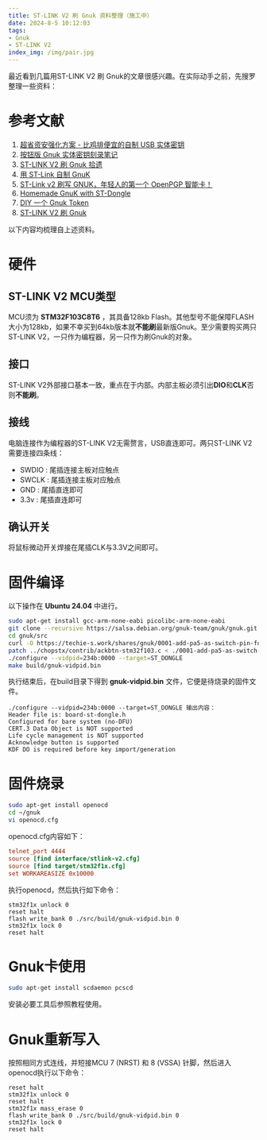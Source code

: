 ```yaml
---
title: ST-LINK V2 刷 Gnuk 资料整理（施工中）
date: 2024-8-5 10:12:03
tags:
- Gnuk
- ST-LINK V2
index_img: /img/pair.jpg
---
```

最近看到几篇用ST-LINK V2 刷 Gnuk的文章很感兴趣。在实际动手之前，先搜罗整理一些资料：
# 参考文献
1. [超省资安强化方案 - 比鸡排便宜的自制 USB 实体密钥](https://blog.darkthread.net/blog/low-cost-diy-usb-security-key/)
2. [按钮版 Gnuk 实体密钥刻录笔记](https://blog.darkthread.net/blog/flash-gnuk-notes/)
3. [ST-LINK V2 刷 Gnuk 拾遗](https://blog.dylanwu.space/2020/01/24/stm32-gnuk.html)
4. [用 ST-Link 自制 GnuK](https://techie-s.work/posts/2021/04/homemade-gnuk/)
5. [ST-Link v2 刷写 GNUK，年轻人的第一个 OpenPGP 智能卡！](https://www.cnblogs.com/tibrella/p/17816505.html)
6. [Homemade GnuK with ST-Dongle](https://techie-s.work/posts/2021/05/homemade-gnuk-with-stdongle/)
7. [DIY 一个 Gnuk Token](https://blog.indexyz.me/diy-gnuk-token/)
8. [ST-LINK V2 刷 Gnuk](https://kgame.tw/gnupg/stm32-gnuk/)

以下内容均梳理自上述资料。
# 硬件
## ST-LINK V2 MCU类型
MCU须为 **STM32F103C8T6** ，其具备128kb Flash。其他型号不能保障FLASH大小为128kb，如果不幸买到64kb版本就**不能刷**最新版Gnuk。至少需要购买两只ST-LINK V2，一只作为编程器，另一只作为刷Gnuk的对象。
## 接口
ST-LINK V2外部接口基本一致，重点在于内部。内部主板必须引出**DIO**和**CLK**否则**不能刷**。
## 接线
电脑连接作为编程器的ST-LINK V2无需赘言，USB直连即可。两只ST-LINK V2需要连接四条线：

* SWDIO : 尾插连接主板对应触点
* SWCLK : 尾插连接主板对应触点
* GND : 尾插直连即可
* 3.3v : 尾插直连即可

## 确认开关
将鼠标微动开关焊接在尾插CLK与3.3V之间即可。
# 固件编译
以下操作在 **Ubuntu 24.04** 中进行。

```bash
sudo apt-get install gcc-arm-none-eabi picolibc-arm-none-eabi
git clone --recursive https://salsa.debian.org/gnuk-team/gnuk/gnuk.git gnuk
cd gnuk/src
curl -O https://techie-s.work/shares/gnuk/0001-add-pa5-as-switch-pin-for-st-dongle.patch
patch ../chopstx/contrib/ackbtn-stm32f103.c < ./0001-add-pa5-as-switch-pin-for-st-dongle.patch
./configure --vidpid=234b:0000 --target=ST_DONGLE
make build/gnuk-vidpid.bin
```

执行结束后，在build目录下得到 **gnuk-vidpid.bin** 文件，它便是待烧录的固件文件。 

    ./configure --vidpid=234b:0000 --target=ST_DONGLE 输出内容：
    Header file is: board-st-dongle.h
    Configured for bare system (no-DFU)
    CERT.3 Data Object is NOT supported
    Life cycle management is NOT supported
    Acknowledge button is supported
    KDF DO is required before key import/generation


# 固件烧录
```bash
sudo apt-get install openocd
cd ~/gnuk
vi openocd.cfg
```
openocd.cfg内容如下：

```cfg
telnet_port 4444
source [find interface/stlink-v2.cfg]
source [find target/stm32f1x.cfg]
set WORKAREASIZE 0x10000
```

执行openocd，然后执行如下命令：
```telnet
stm32f1x unlock 0
reset halt
flash write_bank 0 ./src/build/gnuk-vidpid.bin 0
stm32f1x lock 0
reset halt
```

# Gnuk卡使用
```bash
sudo apt-get install scdaemon pcscd
```
安装必要工具后参照教程使用。

# Gnuk重新写入
按照相同方式连线，并短接MCU 7 (NRST) 和 8  (VSSA) 针脚，然后进入openocd执行以下命令：
```telnet
reset halt
stm32f1x unlock 0
reset halt
stm32f1x mass_erase 0
flash write_bank 0 ./src/build/gnuk-vidpid.bin 0
stm32f1x lock 0
reset halt
```